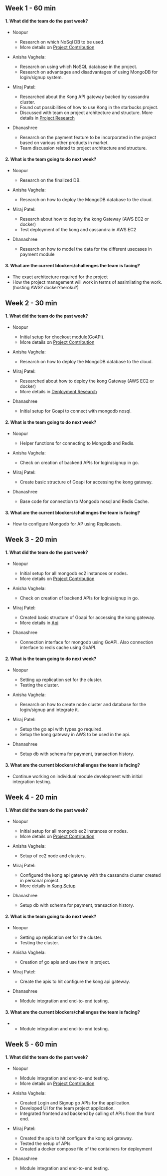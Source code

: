 ## Week 1 - 60 min

#### 1.  What did the team do the past week?

* Noopur
	+ Research on which NoSql DB to be used.
	+ More details on [Project Contribution](https://github.com/nguyensjsu/team281-cloudflare/blob/master/noopurjoshi/README.md)
     
* Anisha Vaghela:
	+ Research on using which NoSQL database in the project.
	+ Research on advantages and disadvantages of using MongoDB for login/signup system.
      
* Miraj Patel:
    + Researched about the Kong API gateway backed by cassandra cluster.
    + Found out possibilities of how to use Kong in the starbucks project.
    + Discussed with team on project architecture and structure.
More details in [Project Research](https://github.com/nguyensjsu/team281-cloudflare/blob/master/mirajp1/ProjectResearchKong.md)

* Dhanashree
     + Research on the payment feature to be incorporated in the project based on various other products in market.
     + Team discussion related to project architecture and structure.
     
#### 2.  What is the team going to do next week?

* Noopur
	+ Research on the finalized DB.
     
* Anisha Vaghela:
	+ Research on how to deploy the MongoDB database to the cloud.
      
* Miraj Patel:
    + Research about how to deploy the kong Gateway (AWS EC2 or docker)
    + Test deployment of the kong and cassandra in AWS EC2
* Dhanashree
    + Research on how to model the data for the different usecases in payment module

#### 3.  What are the current blockers/challenges the team is facing?
* The exact architecture required for the project
* How the project management will work in terms of assimilating the work. (hosting AWS? docker?heroku?)

## Week 2 - 30 min

#### 1.  What did the team do the past week?

* Noopur
   + Initial setup for checkout module(GoAPI).
   + More details on [Project Contribution](https://github.com/nguyensjsu/team281-cloudflare/blob/master/noopurjoshi/README.md)
     
* Anisha Vaghela:
   + Research on how to deploy the MongoDB database to the cloud.
   
* Miraj Patel:
   + Researched about how to deploy the kong Gateway (AWS EC2 or docker)
   + More details in [Deployment Research](https://github.com/nguyensjsu/team281-cloudflare/blob/master/mirajp1/Deployment.md)
  
* Dhanashree
   + Initial setup for Goapi to connect with mongodb nosql.
     
#### 2.  What is the team going to do next week?

* Noopur
   + Helper functions for connecting to Mongodb and Redis.
     
* Anisha Vaghela:
   + Check on creation of backend APIs for login/signup in go.
	
* Miraj Patel:
   + Create basic structure of Goapi for accessing the kong gateway.
   
* Dhanashree
    + Base code for connection to Mongodb nosql and Redis Cache.

#### 3.  What are the current blockers/challenges the team is facing?
* How to configure Mongodb for AP using Replicasets.

## Week 3 - 20 min

#### 1.  What did the team do the past week?

* Noopur
   + Initial setup for all mongodb ec2 instances or nodes.
   + More details on [Project Contribution](https://github.com/nguyensjsu/team281-cloudflare/blob/master/noopurjoshi/README.md)
     
* Anisha Vaghela:
   + Check on creation of backend APIs for login/signup in go.
   
* Miraj Patel:
   + Created basic structure of Goapi for accessing the kong gateway.
   + More details in [Api](https://github.com/nguyensjsu/team281-cloudflare/blob/master/mirajp1/README.md)
   
* Dhanashree
   + Connection interface for mongodb using GoAPI. Also connection interface to redis cache using GoAPI.
     
#### 2.  What is the team going to do next week?

* Noopur
   + Setting up replication set for the cluster.
   + Testing the cluster.
     
* Anisha Vaghela:
   + Research on how to create node cluster and database for the login/signup and integrate it.
	
* Miraj Patel:
   + Setup the go api with types.go required.
   + Setup the kong gateway in AWS to be used in the api.
   
* Dhanashree
    + Setup db with schema for payment, transaction history.

#### 3.  What are the current blockers/challenges the team is facing?
* Continue working on individual module development with initial integration testing.

## Week 4 - 20 min

#### 1.  What did the team do the past week?

* Noopur
   + Initial setup for all mongodb ec2 instances or nodes.
   + More details on [Project Contribution](https://github.com/nguyensjsu/team281-cloudflare/blob/master/noopurjoshi/README.md)
     
* Anisha Vaghela:
   + Setup of ec2 node and clusters.
   
* Miraj Patel:
   + Configured the kong api gateway with the cassandra cluster created in personal project.
   + More details in [Kong Setup](https://github.com/nguyensjsu/team281-cloudflare/blob/master/mirajp1/KongSetup.md)
   
* Dhanashree
   + Setup db with schema for payment, transaction history.

     
#### 2.  What is the team going to do next week?

* Noopur
   + Setting up replication set for the cluster.
   + Testing the cluster.
     
* Anisha Vaghela:
   + Creation of go apis and use them in project.
	
* Miraj Patel:
   + Create the apis to hit configure the kong api gateway.
   
* Dhanashree
    + Module integration and end-to-end testing.
#### 3.  What are the current blockers/challenges the team is facing?
*  + Module integration and end-to-end testing.


## Week 5 - 60 min

#### 1.  What did the team do the past week?

* Noopur
   + Module integration and end-to-end testing.
   + More details on [Project Contribution](https://github.com/nguyensjsu/team281-cloudflare/blob/master/noopurjoshi/README.md)
     
* Anisha Vaghela:
   + Created Login and Signup go APIs for the application.
   + Developed UI for the team project application.
   + Integrated frontend and backend by calling of APIs from the front end.
   
* Miraj Patel:
   + Created the apis to hit configure the kong api gateway.
   + Tested the setup of APIs
   + Created a docker compose file of the containers for deployment
   
* Dhanashree
   +  Module integration and end-to-end testing.


